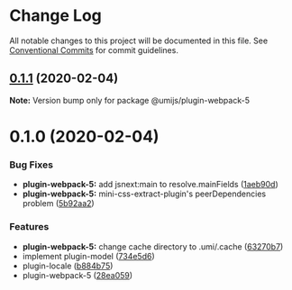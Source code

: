 # Change Log

All notable changes to this project will be documented in this file. See [Conventional Commits](https://conventionalcommits.org) for commit guidelines.

## [0.1.1](https://github.com/umijs/plugins/compare/@umijs/plugin-webpack-5@0.1.0...@umijs/plugin-webpack-5@0.1.1) (2020-02-04)

**Note:** Version bump only for package @umijs/plugin-webpack-5

# 0.1.0 (2020-02-04)

### Bug Fixes

- **plugin-webpack-5:** add jsnext:main to resolve.mainFields ([1aeb90d](https://github.com/umijs/plugins/commit/1aeb90d863a6cf95b5ec08ae42cbc58b85f55bdb))
- **plugin-webpack-5:** mini-css-extract-plugin's peerDependencies problem ([5b92aa2](https://github.com/umijs/plugins/commit/5b92aa2644f9df7a8505702ea16a6dfe415b1d21))

### Features

- **plugin-webpack-5:** change cache directory to .umi/.cache ([63270b7](https://github.com/umijs/plugins/commit/63270b774acbdd252477e1a7cf8bc6f9e261db24))
- implement plugin-model ([734e5d6](https://github.com/umijs/plugins/commit/734e5d6264628376ac0219e97f434693db61e9d5))
- plugin-locale ([b884b75](https://github.com/umijs/plugins/commit/b884b7568eb7f677bc5a8341b8d7c52c252f7c6a))
- plugin-webpack-5 ([28ea059](https://github.com/umijs/plugins/commit/28ea059eb7983b045940fefd1e2e129bebbbc972))
